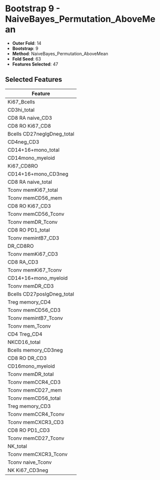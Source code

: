 # Bootstrap 9 - NaiveBayes_Permutation_AboveMean

- **Outer Fold**: 14
- **Bootstrap**: 9
- **Method**: NaiveBayes_Permutation_AboveMean
- **Fold Seed**: 63
- **Features Selected**: 47

## Selected Features

| Feature |
|---------|
| Ki67_Bcells |
| CD3hi_total |
| CD8 RA naive_CD3 |
| CD8 RO Ki67_CD8 |
| Bcells CD27negIgDneg_total |
| CD4neg_CD3 |
| CD14+16+mono_total |
| CD14mono_myeloid |
| Ki67_CD8RO |
| CD14+16+mono_CD3neg |
| CD8 RA naive_total |
| Tconv memKi67_total |
| Tconv memCD56_mem |
| CD8  RO Ki67_CD3 |
| Tconv memCD56_Tconv |
| Tconv memDR_Tconv |
| CD8 RO PD1_total |
| Tconv memintB7_CD3 |
| DR_CD8RO |
| Tconv memKi67_CD3 |
| CD8 RA_CD3 |
| Tconv memKi67_Tconv |
| CD14+16+mono_myeloid |
| Tconv memDR_CD3 |
| Bcells CD27posIgDneg_total |
| Treg memory_CD4 |
| Tconv memCD56_CD3 |
| Tconv memintB7_Tconv |
| Tconv mem_Tconv |
| CD4 Treg_CD4 |
| NKCD16_total |
| Bcells memory_CD3neg |
| CD8 RO DR_CD3 |
| CD16mono_myeloid |
| Tconv memDR_total |
| Tconv memCCR4_CD3 |
| Tconv memCD27_mem |
| Tconv memCD56_total |
| Treg memory_CD3 |
| Tconv memCCR4_Tconv |
| Tconv memCXCR3_CD3 |
| CD8 RO PD1_CD3 |
| Tconv memCD27_Tconv |
| NK_total |
| Tconv memCXCR3_Tconv |
| Tconv naive_Tconv |
| NK Ki67_CD3neg |
